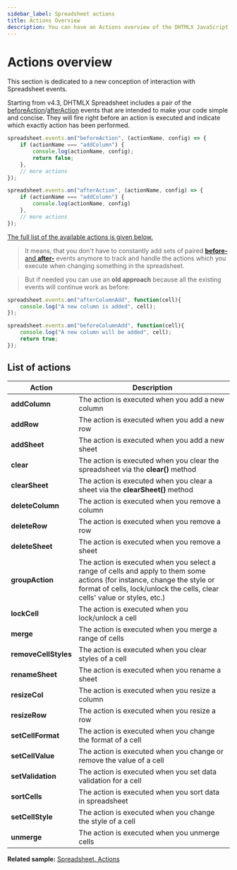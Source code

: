 ```yaml
---
sidebar_label: Spreadsheet actions
title: Actions Overview
description: You can have an Actions overview of the DHTMLX JavaScript Spreadsheet library in the documentation. Browse developer guides and API reference, try out code examples and live demos, and download a free 30-day evaluation version of DHTMLX Spreadsheet.
---
```


# Actions overview

This section is dedicated to a new conception of interaction with Spreadsheet events.

Starting from v4.3, DHTMLX Spreadsheet includes a pair of the [beforeAction](api/spreadsheet_beforeaction_event.md)/[afterAction](api/spreadsheet_afteraction_event.md) events that are intended to make your code simple and concise. They will fire right before an action is executed and indicate which exactly action has been performed.

~~~js
spreadsheet.events.on("beforeAction", (actionName, config) => {
    if (actionName === "addColumn") {
        console.log(actionName, config);
        return false;
    },
    // more actions
});

spreadsheet.events.on("afterAction", (actionName, config) => {
    if (actionName === "addColumn") {
        console.log(actionName, config)
    },
    // more actions
});
~~~

[The full list of the available actions is given below.](#list-of-actions)

>It means, that you don't have to constantly add sets of paired [**before-** and **after-**](api/overview/events_overview.md) events anymore to track and handle the actions which you execute when changing something in the spreadsheet. 

>But if needed you can use an **old approach** because all the existing events will continue work as before:
~~~js
spreadsheet.events.on("afterColumnAdd", function(cell){
    console.log("A new column is added", cell);
});
~~~
~~~js
spreadsheet.events.on("beforeColumnAdd", function(cell){
    console.log("A new column will be added", cell);
    return true;
});
~~~




## List of actions

| Action               | Description                                                                                                                                                                                           |
| -------------------- | ----------------------------------------------------------------------------------------------------------------------------------------------------------------------------------------------------- |
| **addColumn**        | The action is executed when you add a new column                                                                                                                                                      |
| **addRow**           | The action is executed when you add a new row                                                                                                                                                         |
| **addSheet**         | The action is executed when you add a new sheet                                                                                                                                                       |
| **clear**            | The action is executed when you clear the spreadsheet via the <b>clear()</b> method                                                                                                                   |
| **clearSheet**       | The action is executed when you clear a sheet via the <b>clearSheet()</b> method                                                                                                                      |
| **deleteColumn**     | The action is executed when you remove a column                                                                                                                                                       |
| **deleteRow**        | The action is executed when you remove a row                                                                                                                                                          |
| **deleteSheet**      | The action is executed when you remove a sheet                                                                                                                                                        |
| **groupAction**      | The action is executed when you select a range of cells and apply to them some actions (for instance, change the style or format of cells, lock/unlock the cells, clear cells' value or styles, etc.) |
| **lockCell**         | The action is executed when you lock/unlock a cell                                                                                                                                                    |
| **merge**            | The action is executed when you merge a range of cells                                                                                                                                                |
| **removeCellStyles** | The action is executed when you clear styles of a cell                                                                                                                                                |
| **renameSheet**      | The action is executed when you rename a sheet                                                                                                                                                        |
| **resizeCol**        | The action is executed when you resize a column                                                                                                                                                       |
| **resizeRow**        | The action is executed when you resize a row                                                                                                                                                          |
| **setCellFormat**    | The action is executed when you change the format of a cell                                                                                                                                           |
| **setCellValue**     | The action is executed when you change or remove the value of a cell                                                                                                                                  |
| **setValidation**    | The action is executed when you set data validation for a cell                                                                                                                                        |
| **sortCells**        | The action is executed when you sort data in spreadsheet                                                                                                                                              |
| **setCellStyle**     | The action is executed when you change the style of a cell                                                                                                                                            |
| **unmerge**          | The action is executed when you unmerge cells                                                                                                                                                         |

**Related sample:** [Spreadsheet. Actions](https://snippet.dhtmlx.com/efcuxlkt)